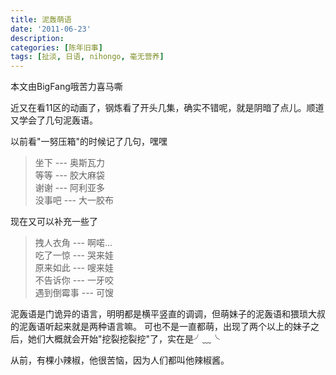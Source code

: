 ```yaml
---
title: 泥轰萌语
date: '2011-06-23'
description:
categories: [陈年旧事]
tags: [扯淡, 日语, nihongo, 毫无营养]
---
```


本文由BigFang哦苦力喜马嘶

近又在看11区的动画了，钢炼看了开头几集，确实不错呢，就是阴暗了点儿。顺道又学会了几句泥轰语。

以前看"一努压箱"的时候记了几句，嘿嘿

>坐下   --- 奥斯瓦力  
>等等   --- 胶大麻袋  
>谢谢   --- 阿利亚多  
>没事吧 --- 大一胶布

现在又可以补充一些了

>拽人衣角   --- 啊喏...  
>吃了一惊   --- 哭来娃  
>原来如此   --- 嗖来娃  
>不告诉你   --- 一牙咬  
>遇到倒霉事 --- 可馊

泥轰语是门诡异的语言，明明都是横平竖直的调调，但萌妹子的泥轰语和猥琐大叔的泥轰语听起来就是两种语言嘛。
可也不是一直都萌，出现了两个以上的妹子之后，她们大概就会开始"挖裂挖裂挖"了，实在是╯﹏╰

从前，有棵小辣椒，他很苦恼，因为人们都叫他辣椒酱。
